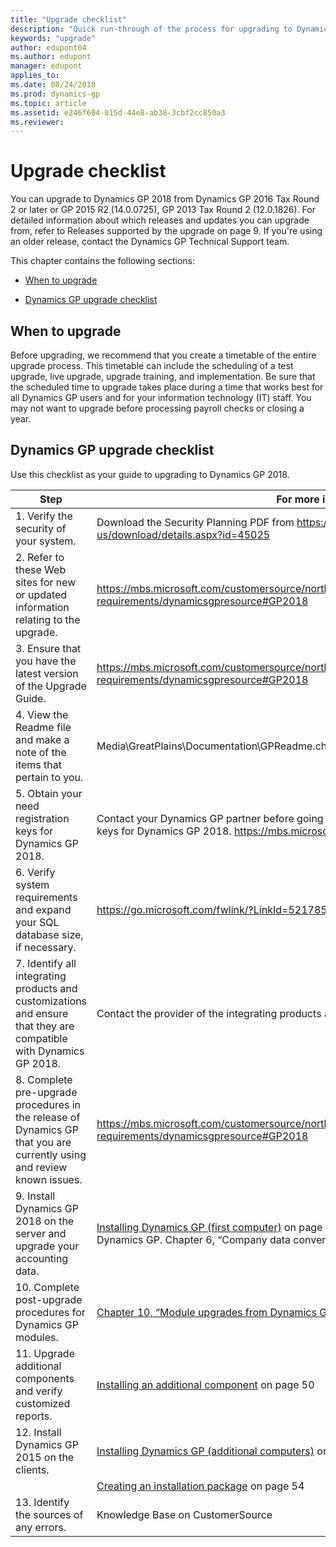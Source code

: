 ```yaml
---
title: "Upgrade checklist"
description: "Quick run-through of the process for upgrading to Dynamics GP."
keywords: "upgrade"
author: edupont04
ms.author: edupont
manager: edupont
applies_to: 
ms.date: 08/24/2018
ms.prod: dynamics-gp
ms.topic: article
ms.assetid: e246f604-015d-44e8-ab38-3cbf2cc850a3
ms.reviewer: 
---
```

# Upgrade checklist

You can upgrade to Dynamics GP 2018 from Dynamics GP 2016 Tax Round 2 or later or GP 2015 R2 (14.0.0725), GP 2013 Tax Round 2 (12.0.1826). For detailed information about which releases and updates you can upgrade from, refer to Releases supported by the upgrade on page 9. If you're using an older release, contact the Dynamics GP Technical Support team.

<span id="_Toc498615756" class="anchor"></span>

This chapter contains the following sections:

-   [When to upgrade](#when-to-upgrade)  

-   [Dynamics GP upgrade checklist](#microsoft-dynamics-gp-upgrade-checklist)  

## When to upgrade

Before upgrading, we recommend that you create a timetable of the entire upgrade process. This timetable can include the scheduling of a test upgrade, live upgrade, upgrade training, and implementation. Be sure that the scheduled time to upgrade takes place during a time that works best for all Dynamics GP users and for your information technology (IT) staff. You may not want to upgrade before processing payroll checks or closing a year.

## Dynamics GP upgrade checklist

Use this checklist as your guide to upgrading to Dynamics GP 2018.

| Step                                                                                                                             | For more information                                                                                                                                                                               |
|----------------------------------------------------------------------------------------------------------------------------------|----------------------------------------------------------------------------------------------------------------------------------------------------------------------------------------------------|
| 1. Verify the security of your system.                                                                                           | Download the Security Planning PDF from <https://www.microsoft.com/en-us/download/details.aspx?id=45025>                                                                                            |
| 2. Refer to these Web sites for new or updated information relating to the upgrade.                                              | <https://mbs.microsoft.com/customersource/northamerica/GP/learning/documentat20ion/system-requirements/dynamicsgpresource#GP2018>                                                                  |
| 3. Ensure that you have the latest version of the Upgrade Guide.                                                                 | <https://mbs.microsoft.com/customersource/northamerica/GP/learning/documentation/system-requirements/dynamicsgpresource#GP2018>                                                                    |
| 4. View the Readme file and make a note of the items that pertain to you.                                                        | Media\\GreatPlains\\Documentation\\GPReadme.chm                                                                                                                                                    |
| 5. Obtain your need registration keys for Dynamics GP 2018.                                                            | Contact your Dynamics GP partner before going to CustomerSource/My Account for registration keys for Dynamics GP 2018. <https://mbs.microsoft.com/customersource>              |
| 6. Verify system requirements and expand your SQL database size, if necessary.                                                   | <https://go.microsoft.com/fwlink/?LinkId=521785>                                                                                                                                                    |
| 7. Identify all integrating products and customizations and ensure that they are compatible with Dynamics GP 2018.     | Contact the provider of the integrating products and customizations.                                                                                                                               |
| 8. Complete pre-upgrade procedures in the release of Dynamics GP that you are currently using and review known issues. | <https://mbs.microsoft.com/customersource/northamerica/GP/learning/documentat20ion/system-requirements/dynamicsgpresource#GP2018>                                                                  |
| 9. Install Dynamics GP 2018 on the server and upgrade your accounting data.                                            | [Installing Dynamics GP (first computer)](#_Install_Microsoft_Dynamics) on page 31 Be sure to download the latest version of Dynamics GP. Chapter 6, “Company data conversion” |  
| 10. Complete post-upgrade procedures for Dynamics GP modules.                                                          | [Chapter 10, “Module upgrades from Dynamics GP 201](#_Module_upgrades_from)3”                                                                                                            |  
| 11. Upgrade additional components and verify customized reports.                                                                 | [Installing an additional component](#_Installing_an_additional) on page 50                                                                                                                        |  
| 12. Install Dynamics GP 2015 on the clients.                                                                           | [Installing Dynamics GP (additional computers)](#_Installing_Microsoft_Dynamics_1) on page 57
 |  |[Creating an installation package](#_Creating_an_installation) on page 54                                                                                                                           |  
| 13. Identify the sources of any errors.                                                                                          | Knowledge Base on CustomerSource                                                                                                                                                                   |


